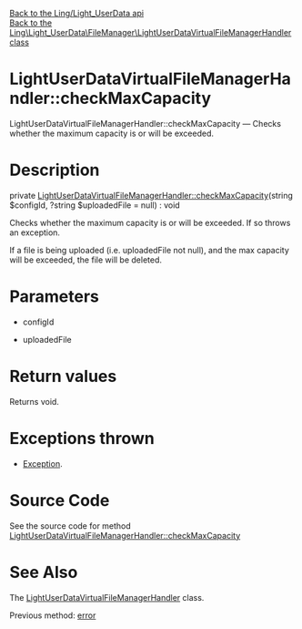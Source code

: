 [Back to the Ling/Light_UserData api](https://github.com/lingtalfi/Light_UserData/blob/master/doc/api/Ling/Light_UserData.md)<br>
[Back to the Ling\Light_UserData\FileManager\LightUserDataVirtualFileManagerHandler class](https://github.com/lingtalfi/Light_UserData/blob/master/doc/api/Ling/Light_UserData/FileManager/LightUserDataVirtualFileManagerHandler.md)


LightUserDataVirtualFileManagerHandler::checkMaxCapacity
================



LightUserDataVirtualFileManagerHandler::checkMaxCapacity — Checks whether the maximum capacity is or will be exceeded.




Description
================


private [LightUserDataVirtualFileManagerHandler::checkMaxCapacity](https://github.com/lingtalfi/Light_UserData/blob/master/doc/api/Ling/Light_UserData/FileManager/LightUserDataVirtualFileManagerHandler/checkMaxCapacity.md)(string $configId, ?string $uploadedFile = null) : void




Checks whether the maximum capacity is or will be exceeded. If so throws an exception.

If a file is being uploaded (i.e. uploadedFile not null), and the max capacity will be exceeded, the file
will be deleted.




Parameters
================


- configId

    

- uploadedFile

    


Return values
================

Returns void.


Exceptions thrown
================

- [Exception](http://php.net/manual/en/class.exception.php).&nbsp;







Source Code
===========
See the source code for method [LightUserDataVirtualFileManagerHandler::checkMaxCapacity](https://github.com/lingtalfi/Light_UserData/blob/master/FileManager/LightUserDataVirtualFileManagerHandler.php#L370-L402)


See Also
================

The [LightUserDataVirtualFileManagerHandler](https://github.com/lingtalfi/Light_UserData/blob/master/doc/api/Ling/Light_UserData/FileManager/LightUserDataVirtualFileManagerHandler.md) class.

Previous method: [error](https://github.com/lingtalfi/Light_UserData/blob/master/doc/api/Ling/Light_UserData/FileManager/LightUserDataVirtualFileManagerHandler/error.md)<br>


